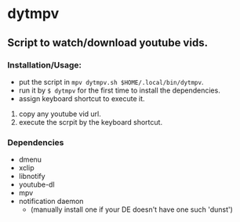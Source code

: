 # dytmpv
## Script to watch/download youtube vids.

### Installation/Usage:
* put the script in ```mpv dytmpv.sh $HOME/.local/bin/dytmpv```.
* run it by ```$ dytmpv``` for the first time to install the dependencies.
* assign keyboard shortcut to execute it.

1. copy any youtube vid url.
2. execute the scrpit by the keyboard shortcut.

### Dependencies
* dmenu
* xclip
* libnotify
* youtube-dl
* mpv
* notification daemon
    - (manually install one if your DE doesn't have one such 'dunst')
